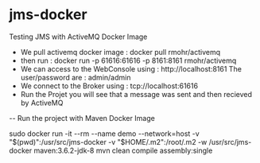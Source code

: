 # jms-docker
Testing JMS with ActiveMQ Docker Image

- We pull activemq docker image : 
docker pull rmohr/activemq
- then run : 
docker run -p 61616:61616 -p 8161:8161 rmohr/activemq
- We can access to the WebConsole using : http://localhost:8161 
The user/password are : admin/admin
- We connect to the Broker using : tcp://localhost:61616
- Run the Projet you will see that a message was sent and then recieved by ActiveMQ

-- Run the project with Maven Docker Image

sudo docker run -it --rm --name demo --network=host -v "$(pwd)":/usr/src/jms-docker -v "$HOME/.m2":/root/.m2 -w /usr/src/jms-docker maven:3.6.2-jdk-8 mvn clean compile assembly:single


